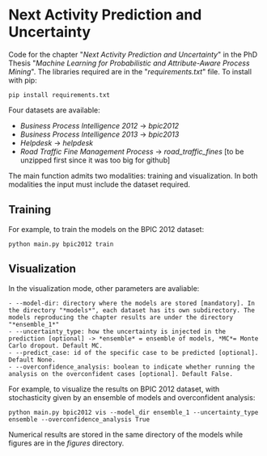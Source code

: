 # Next Activity Prediction and Uncertainty

Code for the chapter "*Next Activity Prediction and Uncertainty*" in the PhD Thesis "*Machine Learning for Probabilistic and Attribute-Aware Process Mining*".
The libraries required are in the "*requirements.txt*" file. To install with pip:

```
pip install requirements.txt
```
 
Four datasets are available: 
- *Business Process Intelligence 2012* -> *bpic2012*
- *Business Process Intelligence 2013* -> *bpic2013*
- *Helpdesk* -> *helpdesk*
- *Road Traffic Fine Management Process* -> *road_traffic_fines* [to be unzipped first since it was too big for github]

The main function admits two modalities: training and visualization. In both modalities the input must include the dataset required.

## Training

For example, to train the models on the BPIC 2012 dataset:

```
python main.py bpic2012 train
```

## Visualization

In the visualization mode, other parameters are avaliable:

    - --model-dir: directory where the models are stored [mandatory]. In the directory "*models*", each dataset has its own subdirectory. The models reproducing the chapter results are under the directory "*ensemble_1*"
    - --uncertainty_type: how the uncertainty is injected in the prediction [optional] -> *ensemble* = ensemble of models, *MC*= Monte Carlo dropout. Default MC.
    - --predict_case: id of the specific case to be predicted [optional]. Default None.
    - --overconfidence_analysis: boolean to indicate whether running the analysis on the overconfident cases [optional]. Default False.

For example, to visualize the results on BPIC 2012 dataset, with stochasticity given by an ensemble of models and overconfident analysis:

```
python main.py bpic2012 vis --model_dir ensemble_1 --uncertainty_type ensemble --overconfidence_analysis True
```

Numerical results are stored in the same directory of the models while figures are in the *figures* directory. 
